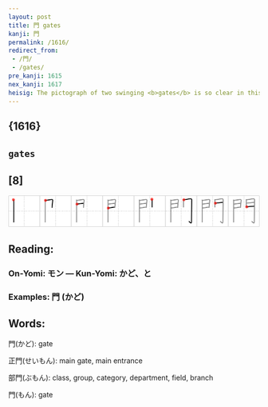 ```yaml
---
layout: post
title: 門 gates
kanji: 門
permalink: /1616/
redirect_from:
 - /門/
 - /gates/
pre_kanji: 1615
nex_kanji: 1617
heisig: The pictograph of two swinging <b>gates</b> is so clear in this kanji that only its stroke order needs to be memorized. In case you should have any trouble, though, you might doodle with the shapes on a piece of paper, taking care to note the difference in the stroke order of the two facing doors. The <b>gates</b> usually serve as an enclosure, and are written BEFORE whatever it is they enclose.
---
```


## {1616}

## `gates`

## [8]

<div class="stroke"><img src="../images/E99680.png" /></div>

## Reading:

### On-Yomi: モン &mdash; Kun-Yomi: かど、と

### Examples: 門 (かど)

## Words:

門(かど): gate

正門(せいもん): main gate, main entrance

部門(ぶもん): class, group, category, department, field, branch

門(もん): gate
